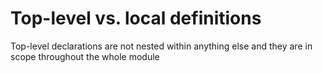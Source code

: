 # Top-level vs. local definitions
Top-level declarations are not nested within anything else and they are in scope throughout the whole module
